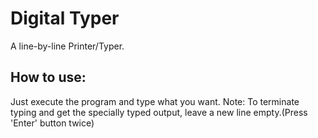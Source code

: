 # Digital Typer
A line-by-line Printer/Typer.

## How to use:
Just execute the program and type what you want.
Note: To terminate typing and get the specially typed output, leave a new line empty.(Press 'Enter' button twice)
